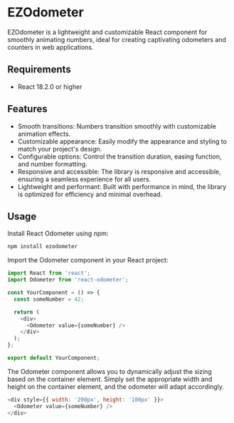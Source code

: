 # EZOdometer

EZOdometer is a lightweight and customizable React component for smoothly animating numbers, ideal for creating captivating odometers and counters in web applications.

## Requirements

- React 18.2.0 or higher

## Features

- Smooth transitions: Numbers transition smoothly with customizable animation effects.
- Customizable appearance: Easily modify the appearance and styling to match your project's design.
- Configurable options: Control the transition duration, easing function, and number formatting.
- Responsive and accessible: The library is responsive and accessible, ensuring a seamless experience for all users.
- Lightweight and performant: Built with performance in mind, the library is optimized for efficiency and minimal overhead.

## Usage

Install React Odometer using npm:

```bash
npm install ezodometer
```

Import the Odometer component in your React project:

```js
import React from 'react';
import Odometer from 'react-odometer';

const YourComponent = () => {
  const someNumber = 42;

  return (
    <div>
      <Odometer value={someNumber} />
    </div>
  );
};

export default YourComponent;
```

The Odometer component allows you to dynamically adjust the sizing based on the container element. Simply set the appropriate width and height on the container element, and the odometer will adapt accordingly.

```js
<div style={{ width: '200px', height: '100px' }}>
  <Odometer value={someNumber} />
</div>
```



